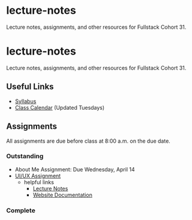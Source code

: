 # lecture-notes
Lecture notes, assignments, and other resources for Fullstack Cohort 31.

# lecture-notes
Lecture notes, assignments, and other resources for Fullstack Cohort 31.

## Useful Links
* [Syllabus](http://ddc-web-curriculum.cnm.edu/syllabus/)
* [Class Calendar](https://calendar.google.com/calendar?cid=Ym9vdGNhbXBjb2RlcnNAZ21haWwuY29t) (Updated Tuesdays)

## Assignments
All assignments are due before class at 8:00 a.m. on the due date.

### Outstanding
* About Me Assignment: Due Wednesday, April 14  
* [UI/UX Assignment](https://classroom.github.com/a/nwrTcz7a)
    * helpful links
        * [Lecture Notes](./week-01/ui-ux/ui-ux.md)
        * [Website Documentation](http://ddc-web-curriculum.cnm.edu/intro-to-ux/)

### Complete